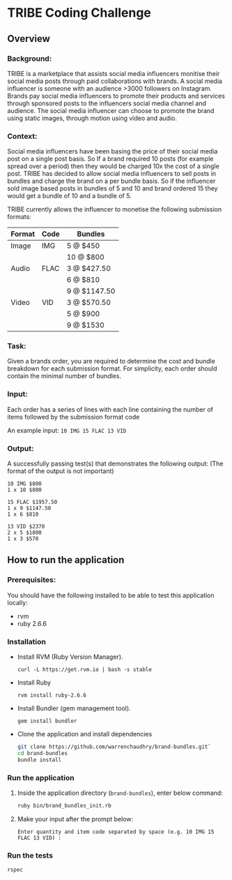 # TRIBE Coding Challenge

## Overview
### Background:
TRIBE is a marketplace that assists social media influencers monitise their social media posts through
paid collaborations with brands. A social media influencer is someone with an audience >3000 followers
on Instagram. Brands pay social media influencers to promote their products and services through
sponsored posts to the influencers social media channel and audience. The social media influencer can
choose to promote the brand using static images, through motion using video and audio.

### Context:
Social media influencers have been basing the price of their social media post on a single post basis. So
If a brand required 10 posts (for example spread over a period) then they would be charged 10x the cost
of a single post. TRIBE has decided to allow social media influencers to sell posts in bundles and charge
the brand on a per bundle basis. So if the influencer sold image based posts in bundles of 5 and 10 and
brand ordered 15 they would get a bundle of 10 and a bundle of 5.

TRIBE currently allows the influencer to monetise the following submission formats:

| Format | Code | Bundles      |
| -------| ---- | -------------|
| Image  | IMG  | 5 @ $450     |
|        |      | 10 @ $800    |
| Audio  | FLAC | 3 @ $427.50  |
|        |      | 6 @ $810     |
|        |      | 9 @ $1147.50 |
| Video  | VID  | 3 @ $570.50  |
|        |      | 5 @ $900     |
|        |      | 9 @ $1530    |

### Task:
Given a brands order, you are required to determine the cost and bundle breakdown for each submission
format. For simplicity, each order should contain the minimal number of bundles.

### Input:
Each order has a series of lines with each line containing the number of items followed by the submission
format code

An example input: `10 IMG 15 FLAC 13 VID`

### Output:
A successfully passing test(s) that demonstrates the following output: (The format of the output is not
important)
```
10 IMG $800
1 x 10 $800

15 FLAC $1957.50
1 x 9 $1147.50
1 x 6 $810

13 VID $2370
2 x 5 $1800
1 x 3 $570
```

## How to run the application

### Prerequisites:
You should have the following installed to be able to test this application locally:
* rvm
* ruby 2.6.6

### Installation

* Install RVM (Ruby Version Manager).

  `curl -L https://get.rvm.io | bash -s stable`

* Install Ruby

  `rvm install ruby-2.6.6`

* Install Bundler (gem management tool).
  ```
  gem install bundler
  ```

* Clone the application and install dependencies

   ```bash
   git clone https://github.com/warrenchaudhry/brand-bundles.git`
   cd brand-bundles
   bundle install
   ```

### Run the application

1. Inside the application directory (`brand-bundles`), enter below command:
   ```bash
   ruby bin/brand_bundles_init.rb
   ```

2. Make your input after the prompt below:

   ```
   Enter quantity and item code separated by space (e.g. 10 IMG 15 FLAC 13 VID) :
   ```


### Run the tests

```bash
rspec
```
